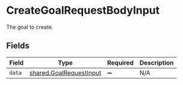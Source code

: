 # CreateGoalRequestBodyInput

The goal to create.


## Fields

| Field                                                              | Type                                                               | Required                                                           | Description                                                        |
| ------------------------------------------------------------------ | ------------------------------------------------------------------ | ------------------------------------------------------------------ | ------------------------------------------------------------------ |
| `data`                                                             | [shared.GoalRequestInput](../../models/shared/goalrequestinput.md) | :heavy_minus_sign:                                                 | N/A                                                                |